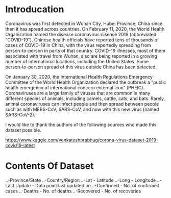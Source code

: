 # Introducation

Coronavirus was first detected in Wuhan City, Hubei Province, China since then it has spread across countries. On February 11, 2020, the World Health Organization named the disease coronavirus disease 2019 (abbreviated “COVID-19”).
Chinese health officials have reported tens of thousands of cases of COVID-19 in China, with the virus reportedly spreading from person-to-person in parts of that country. COVID-19 illnesses, most of them associated with travel from Wuhan, also are being reported in a growing number of international locations, including the United States. Some person-to-person spread of this virus outside China has been detected.

On January 30, 2020, the International Health Regulations Emergency Committee of the World Health Organization declared the outbreak a “public health emergency of international concern external icon” (PHEIC). Coronaviruses are a large family of viruses that are common in many different species of animals, including camels, cattle, cats, and bats. Rarely, animal coronaviruses can infect people and then spread between people such as with MERS-CoV, SARS-CoV, and now with this new virus (named SARS-CoV-2).

I would like to thank the authors of the following sources who made this dataset possible.

https://www.kaggle.com/venkateshprabhug/corona-virus-dataset-2019-covid19-latest

# Contents Of Dataset 

..-Province/State
..-Country/Region
..-Lat - Latitude
..-Long - Longitude
..-Last Update - Data point last updated on 
..-Confirmed - No. of confirmed cases
..-Deaths - No. of deaths
..-Recovered - No. of recoveries
